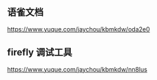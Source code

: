 ## 语雀文档

https://www.yuque.com/jaychou/kbmkdw/oda2e0

## firefly 调试工具

https://www.yuque.com/jaychou/kbmkdw/nn8lus